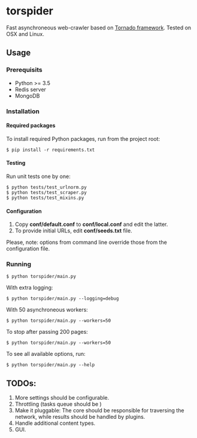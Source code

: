 # torspider

Fast asynchroneous web-crawler based on [Tornado framework](http://tornadoweb.org).
Tested on OSX and Linux.

## Usage

### Prerequisits

* Python >= 3.5
* Redis server
* MongoDB

### Installation

#### Required packages

To install required Python packages, run from the project root:

```
$ pip install -r requirements.txt
```

#### Testing

Run unit tests one by one:

```
$ python tests/test_urlnorm.py
$ python tests/test_scraper.py
$ python tests/test_mixins.py
```

#### Configuration

1. Copy **conf/default.conf** to **conf/local.conf** and edit the latter.
1. To provide initial URLs, edit **conf/seeds.txt** file.

Please, note: options from command line override those from the configuration file.


### Running

```
$ python torspider/main.py
```

With extra logging:

```
$ python torspider/main.py --logging=debug
```

With 50 asynchroneous workers:

```
$ python torspider/main.py --workers=50
```

To stop after passing 200 pages:

```
$ python torspider/main.py --workers=50
```

To see all available options, run:

```
$ python torspider/main.py --help
```


## TODOs:

1. More settings should be configurable.
1. Throttling (tasks queue should be )
1. Make it pluggable: The core should be responsible for traversing the network,
   while results should be handled by plugins.
1. Handle additional content types.
1. GUI.
